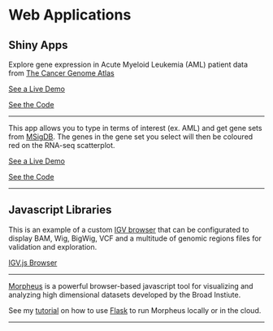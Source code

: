 # Web Applications

## Shiny Apps

Explore gene expression in Acute Myeloid Leukemia (AML) patient data from [The Cancer Genome Atlas](https://www.cancer.gov/about-nci/organization/ccg/research/structural-genomics/tcga)

[See a Live Demo](https://mmingay2.shinyapps.io/tcga_aml/)

[See the Code](https://github.com/mmingay2/tcga_aml)

---

This app allows you to type in terms of interest (ex. AML) and get gene sets from [MSigDB](http://software.broadinstitute.org/gsea/msigdb/index.jsp). The genes in the gene set you select will then be coloured red on the RNA-seq scatterplot.

[See a Live Demo](https://mmingay2.shinyapps.io/RNA-seek/)

[See the Code](https://github.com/mmingay2/RNA-seek)

---

## Javascript Libraries

This is an example of a custom [IGV browser](https://github.com/igvteam/igv.js/) that can be configurated to display BAM, Wig, BigWig, VCF and a multitude of genomic regions files for validation and exploration.

[IGV.js Browser](http://mmingay.com/igvbrowser.html)

---

[Morpheus](https://software.broadinstitute.org/morpheus/) is a powerful browser-based javascript tool for visualizing and analyzing high dimensional datasets developed by the Broad Instiute. 

See my [tutorial](https://github.com/mmingay2/coloCancerBrowser) on how to use [Flask](https://palletsprojects.com/p/flask/) to run Morpheus locally or in the cloud. 


---


